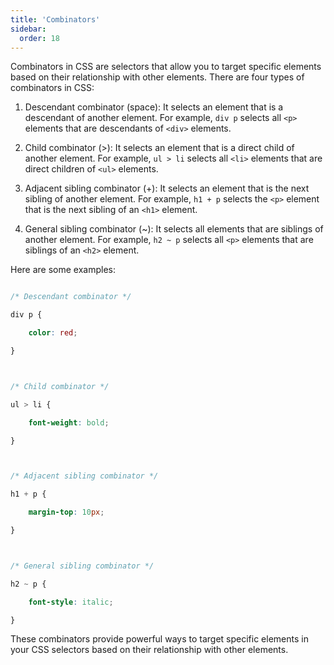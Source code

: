 ```yaml
---
title: 'Combinators'
sidebar:
  order: 18
---
```


 Combinators in CSS are selectors that allow you to target specific elements based on their relationship with other elements. There are four types of combinators in CSS: 



1. Descendant combinator (space): It selects an element that is a descendant of another element. For example, `div p` selects all `<p>` elements that are descendants of `<div>` elements.



2. Child combinator (>): It selects an element that is a direct child of another element. For example, `ul > li` selects all `<li>` elements that are direct children of `<ul>` elements.



3. Adjacent sibling combinator (+): It selects an element that is the next sibling of another element. For example, `h1 + p` selects the `<p>` element that is the next sibling of an `<h1>` element.



4. General sibling combinator (~): It selects all elements that are siblings of another element. For example, `h2 ~ p` selects all `<p>` elements that are siblings of an `<h2>` element.



Here are some examples:



```css

/* Descendant combinator */

div p {

    color: red;

}



/* Child combinator */

ul > li {

    font-weight: bold;

}



/* Adjacent sibling combinator */

h1 + p {

    margin-top: 10px;

}



/* General sibling combinator */

h2 ~ p {

    font-style: italic;

}

```



These combinators provide powerful ways to target specific elements in your CSS selectors based on their relationship with other elements.